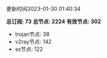 更新时间2023-01-30 01:40:34

**总订阅: 73**
**总节点: 2224**
**有效节点: 302**
- trojan节点: 38
- v2ray节点: 142
- ss节点: 122

